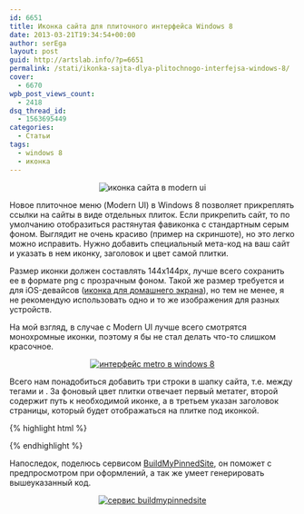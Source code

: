 ```yaml
---
id: 6651
title: Иконка сайта для плиточного интерфейса Windows 8
date: 2013-03-21T19:34:54+00:00
author: serEga
layout: post
guid: http://artslab.info/?p=6651
permalink: /stati/ikonka-sajta-dlya-plitochnogo-interfejsa-windows-8/
cover:
  - 6670
wpb_post_views_count:
  - 2418
dsq_thread_id:
  - 1563695449
categories:
  - Статьи
tags:
  - windows 8
  - иконка
---
```

<center>
  <img src="http://googledrive.com/host/0B9lHVSSSdxdxd0hjdUdmRzY3Tjg/ikonka_saita_dlya_windows8.png" alt="иконка сайта в modern ui" class="aligncenter size-medium wp-image-6667" srcset="http://googledrive.com/host/0B9lHVSSSdxdxd0hjdUdmRzY3Tjg/ikonka_saita_dlya_windows8.png 450w, http://googledrive.com/host/0B9lHVSSSdxdxd0hjdUdmRzY3Tjg/ikonka_saita_dlya_windows8-300x166.png 300w" sizes="(max-width: 450px) 100vw, 450px" />
</center>

Новое плиточное меню (Modern UI) в Windows 8 позволяет прикреплять ссылки на сайты в виде отдельных плиток. Если прикрепить сайт, то по умолчанию отобразиться растянутая фавиконка с стандартным серым фоном. Выглядит не очень красиво (пример на скриншоте), но это легко можно исправить. Нужно добавить специальный мета-код на ваш сайт и указать в нем иконку, заголовок и цвет самой плитки.

<!--more-->

Размер иконки должен составлять 144x144px, лучше всего сохранить ее в формате png с прозрачным фоном. Такой же размер требуется и для iOS-девайсов ([иконка для домашнего экрана](http://artslab.info/stati/optimizaciya_saita_dlya_iphone_ipad_ipod/ "Оптимизация сайта для для Iphone/iPod/iPad (добавляем иконку и сообщение приветствия)")), но тем не менее, я не рекомендую использовать одно и то же изображения для разных устройств.

На мой взгляд, в случае с Modern UI лучше всего смотрятся монохромные иконки, поэтому я бы не стал делать что-то слишком красочное.

<center>
  <a href="http://googledrive.com/host/0B9lHVSSSdxdxd0hjdUdmRzY3Tjg/11.jpg"><img src="http://googledrive.com/host/0B9lHVSSSdxdxd0hjdUdmRzY3Tjg/11-300x168.jpg" alt="интерфейс metro в windows 8" class="aligncenter size-medium wp-image-3920" /></a>
</center>

Всего нам понадобиться добавить три строки в шапку сайта, т.е. между тегами <head> и </head>. За фоновый цвет плитки отвечает первый метатег, второй содержит путь к необходимой иконке, а в третьем указан заголовок страницы, который будет отображаться на плитке под иконкой.

{% highlight html %}

<meta name="msapplication-TileColor" content="#302f30"/>
<meta name="msapplication-TileImage" content="http://artslab.info/tile_icon.png"/>
<meta name="application-name" content="ArtsLab"/>

{% endhighlight %}

Напоследок, поделюсь сервисом <a href="http://www.buildmypinnedsite.com/" target="_blank">BuildMyPinnedSite</a>, он поможет с предпросмотром при оформлений, а так же умеет генерировать вышеуказанный код.

<center>
  <a href="http://googledrive.com/host/0B9lHVSSSdxdxd0hjdUdmRzY3Tjg/windows_8_ikonka.jpg"><img src="http://googledrive.com/host/0B9lHVSSSdxdxd0hjdUdmRzY3Tjg/windows_8_ikonka-300x215.jpg" alt="сервис buildmypinnedsite" class="aligncenter size-medium wp-image-6671" srcset="http://googledrive.com/host/0B9lHVSSSdxdxd0hjdUdmRzY3Tjg/windows_8_ikonka-300x215.jpg 300w, http://googledrive.com/host/0B9lHVSSSdxdxd0hjdUdmRzY3Tjg/windows_8_ikonka.jpg 996w" sizes="(max-width: 300px) 100vw, 300px" /></a>
</center>